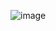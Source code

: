 ![image](https://user-images.githubusercontent.com/40799363/175846571-1c05c5e0-cf47-4c37-989e-55def05b1f55.png)
 
